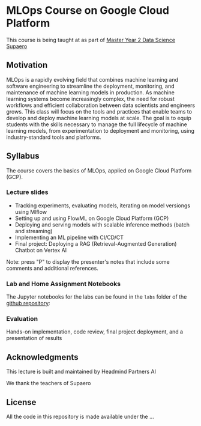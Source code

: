 # MLOps Course on Google Cloud Platform

This course is being taught at as part of [Master Year 2 Data Science Supaero](https://supaerodatascience.github.io/index.html)

## Motivation

MLOps is a rapidly evolving field that combines machine learning and software engineering to streamline the deployment, monitoring, and maintenance of machine learning models in production. As machine learning systems become increasingly complex, the need for robust workflows and efficient collaboration between data scientists and engineers grows. This class will focus on the tools and practices that enable teams to develop and deploy machine learning models at scale. The goal is to equip students with the skills necessary to manage the full lifecycle of machine learning models, from experimentation to deployment and monitoring, using industry-standard tools and platforms.

## Syllabus

The course covers the basics of MLOps, applied on Google Cloud Platform (GCP).

### Lecture slides

- Tracking experiments, evaluating models, iterating on model versiongs using Mlflow
- Setting up and using FlowML on Google Cloud Platform (GCP)
- Deploying and serving models with scalable inference methods (batch and streaming)
- Implementing an ML pipeline with CI/CD/CT
- Final project: Deploying a RAG (Retrieval-Augmented Generation) Chatbot on Vertex AI

Note: press "P" to display the presenter's notes that include some comments and
additional references.

### Lab and Home Assignment Notebooks

The Jupyter notebooks for the labs can be found in the `labs` folder of
the [github repository](https://github.com/m2dsupsdlclass/lectures-labs/):

### Evaluation

Hands-on implementation, code review, final project deployment, and a presentation of results
  
## Acknowledgments

This lecture is built and maintained by Headmind Partners AI

We thank the teachers of Supaero

## License

All the code in this repository is made available under the ...

<!-- The slides are published under the terms of the [CC-By 4.0
license](https://creativecommons.org/licenses/by/4.0/). -->
